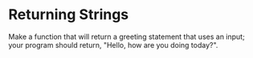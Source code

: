 <h1>Returning Strings</h1>

<p>Make a function that will return a greeting statement that uses an input; your program should return, "Hello, <name> how are you doing today?".</p>

